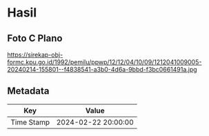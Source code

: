 # Hasil

## Foto C Plano

https://sirekap-obj-formc.kpu.go.id/1992/pemilu/ppwp/12/12/04/10/09/1212041009005-20240214-155801--f4838541-a3b0-4d6a-9bbd-f3bc0661491a.jpg


## Metadata

| Key        | Value               |
| ---------- | ------------------- |
| Time Stamp | 2024-02-22 20:00:00 |



